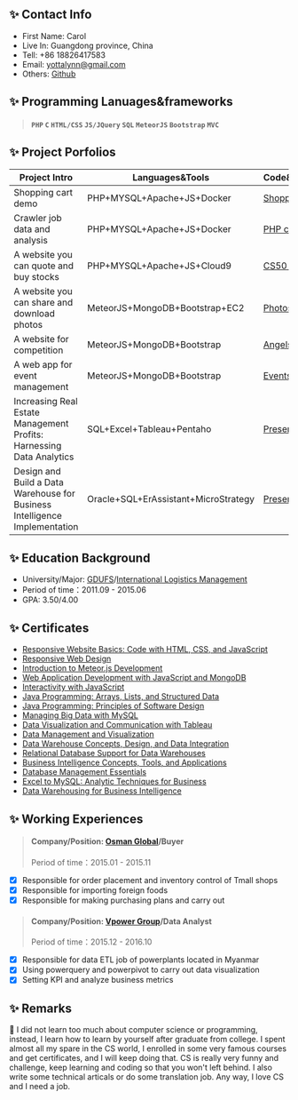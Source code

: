 ## :sparkles: Contact Info
- First Name: Carol
- Live In: Guangdong province, China
- Tell: +86 18826417583
- Email: yottalynn@gmail.com
- Others: [Github](https://github.com/Carol1992)

## :sparkles: Programming Lanuages&frameworks
> ####  `PHP` `C` `HTML/CSS` `JS/JQuery` `SQL` `MeteorJS` `Bootstrap` `MVC`

## :sparkles: Project Porfolios
Project Intro | Languages&Tools | Code&Documents
------------ | ------------- | -------------
Shopping cart demo | PHP+MYSQL+Apache+JS+Docker | [Shopping Cart](https://github.com/Carol1992/cs50-edx/tree/master/CS50_Finance)
Crawler job data and analysis | PHP+MYSQL+Apache+JS+Docker | [PHP crawler](https://github.com/Carol1992/cs50-edx/tree/master/CS50_Finance)
A website you can quote and buy stocks | PHP+MYSQL+Apache+JS+Cloud9 | [CS50 Finance](https://github.com/Carol1992/cs50-edx/tree/master/CS50_Finance)
A website you can share and download photos | MeteorJS+MongoDB+Bootstrap+EC2 | [Photos Blog](https://github.com/Carol1992/cs50-edx/tree/master/CS50_Finance)
A website for competition | MeteorJS+MongoDB+Bootstrap | [Angels-and-Love](https://github.com/Carol1992/cs50-edx/tree/master/CS50_Finance)
A web app for event management | MeteorJS+MongoDB+Bootstrap | [Events Manager](https://github.com/Carol1992/cs50-edx/tree/master/CS50_Finance)
Increasing Real Estate Management Profits: Harnessing Data Analytics | SQL+Excel+Tableau+Pentaho | [Presentation](https://github.com/Carol1992/cs50-edx/tree/master/CS50_Finance)
Design and Build a Data Warehouse for Business Intelligence Implementation | Oracle+SQL+ErAssistant+MicroStrategy | [Presentation](https://github.com/Carol1992/cs50-edx/tree/master/CS50_Finance)

## :sparkles: Education Background
* University/Major: [GDUFS](http://www.gdufs.edu.cn/)/[International Logistics Management](http://bs.gdufs.edu.cn/)
* Period of time：2011.09 - 2015.06
* GPA: 3.50/4.00

## :sparkles: Certificates
- [Responsive Website Basics: Code with HTML, CSS, and JavaScript](https://www.coursera.org/account/accomplishments/certificate/CGK4QSSMQYUS)
- [Responsive Web Design](https://www.coursera.org/account/accomplishments/certificate/LRLNHQEBCZFP)
- [Introduction to Meteor.js Development](https://www.coursera.org/account/accomplishments/certificate/J23QPU9H6772)
- [Web Application Development with JavaScript and MongoDB](https://www.coursera.org/account/accomplishments/certificate/LSKD6YHVF35V)
- [Interactivity with JavaScript](https://www.coursera.org/account/accomplishments/certificate/JMJUTXXU2NCB)
- [Java Programming: Arrays, Lists, and Structured Data](https://www.coursera.org/account/accomplishments/certificate/5MGEHADQLJ7X)
- [Java Programming: Principles of Software Design](https://www.coursera.org/account/accomplishments/certificate/CGDCLPDCJ365)
- [Managing Big Data with MySQL](https://www.coursera.org/account/accomplishments/certificate/E9S66KGJEDBB)
- [Data Visualization and Communication with Tableau](https://www.coursera.org/account/accomplishments/certificate/7QDJZWWHHW9K)
- [Data Management and Visualization](https://www.coursera.org/account/accomplishments/certificate/9V3VXKD399R8)
- [Data Warehouse Concepts, Design, and Data Integration](https://www.coursera.org/account/accomplishments/certificate/3GAMBUFABL8H)
- [Relational Database Support for Data Warehouses](https://www.coursera.org/account/accomplishments/certificate/VS2PY2TAAR82)
- [Business Intelligence Concepts, Tools, and Applications](https://www.coursera.org/account/accomplishments/certificate/XZ85YVWCC6MH)
- [Database Management Essentials](https://www.coursera.org/account/accomplishments/certificate/C33ZQZTLXVB8)
- [Excel to MySQL: Analytic Techniques for Business](https://www.coursera.org/account/accomplishments/specialization/V46E6AE5W8BK)
- [Data Warehousing for Business Intelligence](https://www.coursera.org/account/accomplishments/specialization/CQ948DMD9MUC)

## :sparkles: Working Experiences
> #### Company/Position: [Osman Global](http://www.osman-global.com/)/Buyer
> Period of time：2015.01 - 2015.11
- [x] Responsible for order placement and inventory control of Tmall shops
- [x] Responsible for importing foreign foods 
- [x] Responsible for making purchasing plans and carry out

> #### Company/Position: [Vpower Group](http://vpower.com/)/Data Analyst
> Period of time：2015.12 - 2016.10
- [x] Responsible for data ETL job of powerplants located in Myanmar 
- [x] Using powerquery and powerpivot to carry out data visualization
- [x] Setting KPI and analyze business metrics

## :sparkles: Remarks
:punch: I did not learn too much about computer science or programming, instead, I learn how to learn by yourself after graduate from college.
I spent almost all my spare in the CS world, I enrolled in some very famous courses and get certificates, and I will keep doing that. CS is
really very funny and challenge, keep learning and coding so that you won't left behind. I also write some technical articals or do some 
translation job. Any way, I love CS and I need a job.
